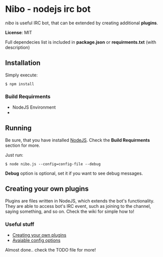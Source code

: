 # Nibo - nodejs irc bot
_nibo_ is useful IRC bot, that can be extended by creating additional __plugins__.

**License**: MIT

Full dependecies list is included in **package.json** or **requirments.txt** (with description)

## Installation
Simply execute:
```
$ npm install
```
### Build Requirments
* NodeJS Environment
* 
## Running
Be sure, that you have installed [NodeJS](http://nodejs.org). Check the **Build Requirments** section for more.

Just run:
```
$ node nibo.js --config=config-file --debug 
```
**Debug** option is optional, set it if you want to see debug messages.

## Creating your own plugins
Plugins are files written in NodeJS, which extends the bot's functionality. They are able to access bot's IRC event, such as joining to the channel, saying something, and so on. Check the wiki for simple how to!

### Useful stuff
* [Creating your own plugins](https://github.com/MrPoxipol/nibo/wiki/Creating-plugins)
* [Avaiable config options](https://github.com/MrPoxipol/nibo/wiki/Config-options)

Almost done.. check the TODO file for more!
